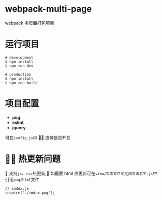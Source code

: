 # webpack-multi-page

webpack 多页面打包项目

# 运行项目

```
# development
$ npm install
$ npm run dev

# production
$ npm install
$ npm run build
```

# 项目配置

- **pug**
- **eslint**
- **jquery**

可在`config.js`中  选择是否开启

#  热更新问题

 支持`js`、`css`热更新, 如需要 html 热更新可在`view/页面文件夹/同页面名字.js`中引用`pug/html`文件

```
// index.js
require('./index.pug');
```
